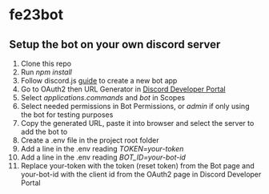 # fe23bot

## Setup the bot on your own discord server

1. Clone this repo
2. Run *npm install*
3. Follow discord.js [guide](https://discordjs.guide/preparations/setting-up-a-bot-application.html) to create a new bot app
4. Go to OAuth2 then URL Generator in [Discord Developer Portal](https://discord.com/developers/applications)
5. Select *applications.commands* and *bot* in Scopes
6. Select needed permissions in Bot Permissions, or *admin* if only using the bot for testing purposes
7. Copy the generated URL, paste it into browser and select the server to add the bot to
8. Create a .env file in the project root folder
9. Add a line in the .env reading *TOKEN=your-token*
10. Add a line in the .env reading *BOT_ID=your-bot-id*
11. Replace your-token with the token (reset token) from the Bot page and your-bot-id with the client id from the OAuth2 page in Discord Developer Portal
